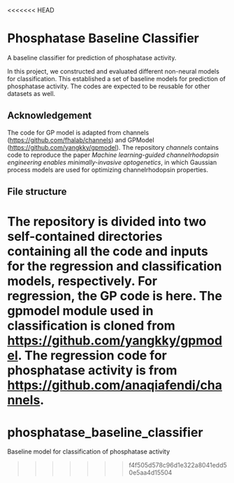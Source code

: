 <<<<<<< HEAD
# Phosphatase Baseline Classifier
A baseline classifier for prediction of phosphatase activity.

In this project, we constructed and evaluated different non-neural models for classification. This established a set of baseline models for prediction of phosphatase activity. The codes are expected to be reusable for other datasets as well.

## Acknowledgement

The code for GP model is adapted from channels (https://github.com/fhalab/channels) and GPModel (https://github.com/yangkky/gpmodel). The repository *channels* contains code to reproduce the paper *Machine learning-guided channelrhodopsin engineering enables minimally-invasive optogenetics*, in which Gaussian process models are used for optimizing channelrhodopsin properties. 


## File structure

The repository is divided into two self-contained directories containing all the code and inputs for the regression and classification models, respectively. For regression, the GP code is here. The gpmodel module used in classification is cloned from https://github.com/yangkky/gpmodel. The regression code for phosphatase activity is from https://github.com/anaqiafendi/channels.
=======
# phosphatase_baseline_classifier
Baseline model for classification of phosphatase activity
>>>>>>> f4f505d578c96d1e322a8041edd50e5aa4d15504
